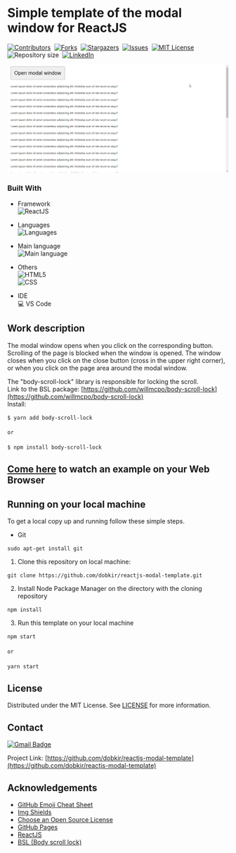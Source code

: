 # Simple template of the modal window for ReactJS

[![Contributors][contributors-shield]][contributors-url]&nbsp;
[![Forks][forks-shield]][forks-url]&nbsp;
[![Stargazers][stars-shield]][stars-url]&nbsp;
[![Issues][issues-shield]][issues-url]&nbsp;
[![MIT License][license-shield]][license-url]&nbsp;
![Repository size][repo-size-shield]&nbsp;
[![LinkedIn][linkedin-shield]][linkedin-url]

![An example of working with a modal window from this template][product-screenshot]

<!-- TOOLS -->
### Built With

- Framework<br>
![ReactJS](https://img.shields.io/badge/React-%E2%98%85%E2%98%85%E2%98%85%E2%98%85%E2%98%86-007396?logo=React&logoColor=007396&style=for-the-badge)

- Languages<br>
![Languages][languages-shield]

- Main language<br>
![Main language][main-language-shield]

- Others<br>
![HTML5](https://img.shields.io/badge/HTML5-18.8%25-e34c26?logo=Html5&logoColor=e34c26&style=for-the-badge)<br>
![CSS](https://img.shields.io/badge/CSS3-16.6%25-563d7c?logo=CSS3&logoColor=563d7c&style=for-the-badge)

- IDE<br>
💻 VS Code

<!-- WORK DESCRIPTION -->
## Work description

The modal window opens when you click on the corresponding button. 
Scrolling of the page is blocked when the window is opened. 
The window closes when you click on the close button (cross in the upper right corner), 
or when you click on the page area around the modal window.

The "body-scroll-lock" library is responsible for locking the scroll.<br> 
Link to the BSL package: [https://github.com/willmcpo/body-scroll-lock](https://github.com/willmcpo/body-scroll-lock)<br>
Install:
```sh
$ yarn add body-scroll-lock

or

$ npm install body-scroll-lock
```

## [Come here](https://modal-window-react.herokuapp.com/) to watch an example on your Web Browser

<!-- GETTING STARTED -->
## Running on your local machine
To get a local copy up and running follow these simple steps.

- Git
```
sudo apt-get install git
```

1. Clone this repository on local machine:
```
git clone https://github.com/dobkir/reactjs-modal-template.git
```

2. Install Node Package Manager on the directory with the cloning repository
```
npm install
```

3. Run this template on your local machine
```sh
npm start

or

yarn start
```

<!-- LICENSE -->
## License

Distributed under the MIT License. See [LICENSE](license.txt) for more information.


<!-- CONTACT -->
## Contact

[![Gmail Badge](https://img.shields.io/badge/Gmail-d14836?style=for-the-badge&logo=Gmail&logoColor=white&link=mailto:p.kirillov2020@gmail.com)](mailto:p.kirillov2020@gmail.com)

Project Link: [https://github.com/dobkir/reactjs-modal-template](https://github.com/dobkir/reactjs-modal-template)

<!-- ACKNOWLEDGEMENTS -->
## Acknowledgements
- [GitHub Emoji Cheat Sheet](https://www.webpagefx.com/tools/emoji-cheat-sheet)
- [Img Shields](https://shields.io)
- [Choose an Open Source License](https://choosealicense.com)
- [GitHub Pages](https://pages.github.com)
- [ReactJS](https://github.com/facebook/react/)
- [BSL (Body scroll lock)](https://github.com/willmcpo/body-scroll-lock)

<!-- MARKDOWN LINKS & IMAGES -->
<!-- https://www.markdownguide.org/basic-syntax/#reference-style-links -->
[contributors-shield]: https://img.shields.io/github/contributors/dobkir/reactjs-modal-template.svg?style=for-the-badge
[contributors-url]: https://github.com/dobkir/reactjs-modal-template/graphs/contributors
[forks-shield]: https://img.shields.io/github/forks/dobkir/reactjs-modal-template.svg?style=for-the-badge
[forks-url]: https://github.com/dobkir/reactjs-modal-template/network/members
[stars-shield]: https://img.shields.io/github/stars/dobkir/reactjs-modal-template.svg?style=for-the-badge
[stars-url]: https://github.com/dobkir/reactjs-modal-template/stargazers
[issues-shield]: https://img.shields.io/github/issues/dobkir/reactjs-modal-template.svg?style=for-the-badge
[issues-url]: https://github.com/dobkir/reactjs-modal-template/issues
[license-shield]: https://img.shields.io/github/license/dobkir/reactjs-modal-template.svg?style=for-the-badge
[license-url]: https://github.com/dobkir/reactjs-modal-template/blob/master/LICENSE.txt
[linkedin-shield]: https://img.shields.io/badge/-LinkedIn-black.svg?style=for-the-badge&logo=linkedin&colorB=555
[linkedin-url]: https://linkedin.com/
[repo-size-shield]: https://img.shields.io/github/repo-size/dobkir/reactjs-modal-template.svg?style=for-the-badge
[languages-shield]: https://img.shields.io/github/languages/count/dobkir/reactjs-modal-template.svg?style=for-the-badge
[main-language-shield]: https://img.shields.io/github/languages/top/dobkir/reactjs-modal-template.svg?style=for-the-badge&color=f1e05a
[product-screenshot]: https://github.com/dobkir/trailers/blob/master/react-modal-template_trailer/example_how_it_work.gif
